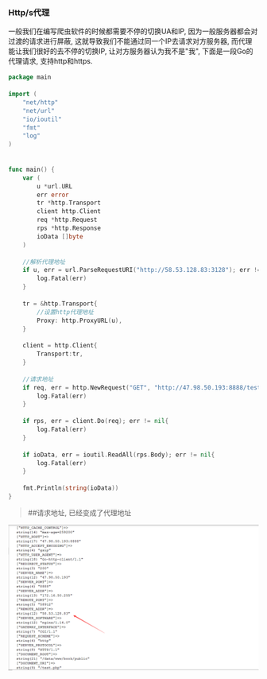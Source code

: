 ### Http/s代理
一般我们在编写爬虫软件的时候都需要不停的切换UA和IP, 因为一般服务器都会对过渡的请求进行屏蔽, 这就导致我们不能通过同一个IP去请求对方服务器, 而代理能让我们很好的去不停的切换IP, 让对方服务器认为我不是"我", 下面是一段Go的代理请求, 支持http和https.
```go
package main

import (
	"net/http"
	"net/url"
	"io/ioutil"
	"fmt"
	"log"
)


func main() {
	var (
		u *url.URL
		err error
		tr *http.Transport
		client http.Client
		req *http.Request
		rps *http.Response
		ioData []byte
	)

	//解析代理地址
	if u, err = url.ParseRequestURI("http://58.53.128.83:3128"); err != nil{
		log.Fatal(err)
	}

	tr = &http.Transport{
		//设置http代理地址
		Proxy: http.ProxyURL(u),
	}

	client = http.Client{
		Transport:tr,
	}

	//请求地址
	if req, err = http.NewRequest("GET", "http://47.98.50.193:8888/test.php",nil); err != nil{
		log.Fatal(err)
	}

	if rps, err = client.Do(req); err != nil{
		log.Fatal(err)
	}

	if ioData, err = ioutil.ReadAll(rps.Body); err != nil{
		log.Fatal(err)
	}

	fmt.Println(string(ioData))
}
```

> ##请求地址, 已经变成了代理地址

![](/assets/proxy.png)



